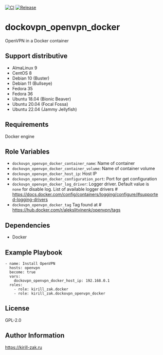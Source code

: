 [![CI](https://github.com/kirill-zak/ansible-dockovpn-openvpn-docker/actions/workflows/ci.yml/badge.svg)](https://github.com/kirill-zak/ansible-dockovpn-openvpn-docker/actions/workflows/ci.yml)
[![Release](https://github.com/kirill-zak/ansible-dockovpn-openvpn-docker/actions/workflows/release.yml/badge.svg)](https://github.com/kirill-zak/ansible-dockovpn-openvpn-docker/actions/workflows/release.yml)

dockovpn_openvpn_docker
=========

 OpenVPN in a Docker container

## Support distributive

* AlmaLinux 9
* CentOS 8
* Debian 10 (Buster)
* Debian 11 (Bullseye)
* Fedora 35
* Fedora 36
* Ubuntu 18.04 (Bionic Beaver)
* Ubuntu 20.04 (Focal Fossa)
* Ubuntu 22.04 (Jammy Jellyfish)

Requirements
------------

Docker engine

Role Variables
--------------

- `dockovpn_openvpn_docker_container_name`: Name of container
- `dockovpn_openvpn_docker_container_volume`: Name of container volume
- `dockovpn_openvpn_docker_host_ip`: Host IP
- `dockovpn_openvpn_docker_configuration_port`: Port for get configuration
- `dockovpn_openvpn_docker_log_driver`: Logger driver. Default value is `none` for disable log. List of available logger drivers # https://docs.docker.com/config/containers/logging/configure/#supported-logging-drivers
- `dockovpn_openvpn_docker_tag` Tag found at # https://hub.docker.com/r/alekslitvinenk/openvpn/tags

Dependencies
------------

- Docker

Example Playbook
----------------

    - name: Install OpenVPN
      hosts: openvpn
      become: true
      vars:
        dockovpn_openvpn_docker_host_ip: 192.168.0.1
      roles:
        - role: kirill_zak.docker
        - role: kirill_zak.dockovpn_openvpn_docker

License
-------

GPL-2.0

Author Information
------------------

https://kirill-zak.ru
